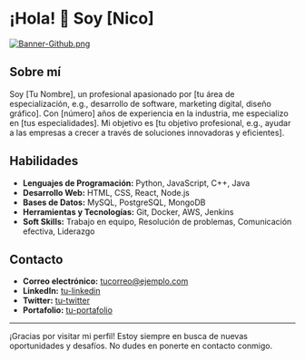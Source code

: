 # ¡Hola! 👋 Soy [Nico]

[![Banner-Github.png](https://i.postimg.cc/C5GcHvzN/Banner-Github.png)](https://postimg.cc/7JL1qn1G)

## Sobre mí
Soy [Tu Nombre], un profesional apasionado por [tu área de especialización, e.g., desarrollo de software, marketing digital, diseño gráfico]. Con [número] años de experiencia en la industria, me especializo en [tus especialidades]. Mi objetivo es [tu objetivo profesional, e.g., ayudar a las empresas a crecer a través de soluciones innovadoras y eficientes].

## Habilidades
- **Lenguajes de Programación:** Python, JavaScript, C++, Java
- **Desarrollo Web:** HTML, CSS, React, Node.js
- **Bases de Datos:** MySQL, PostgreSQL, MongoDB
- **Herramientas y Tecnologías:** Git, Docker, AWS, Jenkins
- **Soft Skills:** Trabajo en equipo, Resolución de problemas, Comunicación efectiva, Liderazgo

## Contacto
- **Correo electrónico:** [tucorreo@ejemplo.com](mailto:tucorreo@ejemplo.com)
- **LinkedIn:** [tu-linkedin](https://www.linkedin.com/in/tu-linkedin/)
- **Twitter:** [tu-twitter](https://twitter.com/tu-twitter)
- **Portafolio:** [tu-portafolio](https://www.tuportafolio.com)

---

¡Gracias por visitar mi perfil! Estoy siempre en busca de nuevas oportunidades y desafíos. No dudes en ponerte en contacto conmigo.
